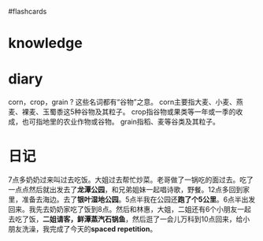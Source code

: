 #flashcards 

# knowledge


# diary




corn，crop，grain
?
这些名词都有“谷物”之意。 corn主要指大麦、小麦、燕麦、裸麦、玉蜀黍这5种谷物及其粒子。 crop指谷物或果类等一年或一季的收成，也可指地里的农业作物或谷物。 grain指稻、麦等谷类及其粒子。 <!--SR:!2023-01-27,3,250-->

# 日记
7点多奶奶过来叫过去吃饭。大姐过去帮忙炒菜。老哥做了一锅吃的面过去。吃了一点点然后就出发去了**龙潭公园**，和兄弟姐妹一起唱诗歌，野餐。12点多回到家里，准备去海边。去了**银叶湿地公园**。5点半我在公园还**跑了个5公里**。6点半出发回来。我先去奶奶家吃了饭到8点。然后和林惠，大姐，二姐还有6个小朋友一起去吃了饭，**二姐请客，鲜潭蒸汽石锅鱼**，然后逛了一会儿万科到10点回来，给小朋友洗澡，我完成了今天的**spaced repetition**。